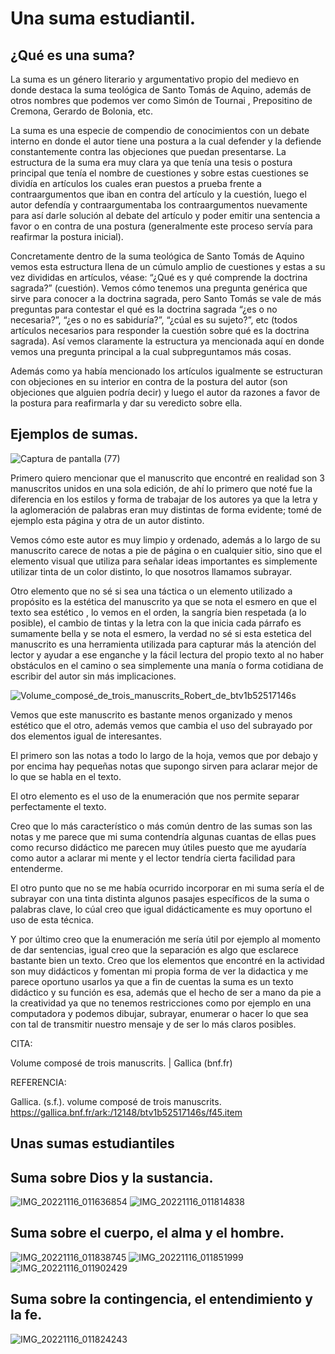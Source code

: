 # Una suma estudiantil.

## ¿Qué es una suma?

La suma es un género literario y argumentativo propio del medievo en donde destaca la suma teológica de Santo Tomás de Aquino, además de otros nombres que podemos ver como Simón de Tournai , Prepositino de Cremona, Gerardo de Bolonia, etc. 

La suma es una especie de compendio de conocimientos con un debate interno en donde el autor tiene una postura a la cual defender y la defiende constantemente contra las objeciones que puedan presentarse. La estructura de la suma era muy clara ya que tenía una tesis o postura principal que tenía el nombre de cuestiones y sobre estas cuestiones se dividía en artículos los cuales eran puestos a prueba frente a contraargumentos que iban en contra del artículo y la cuestión, luego el autor defendía y contraargumentaba los contraargumentos nuevamente para así darle solución al debate del artículo y poder emitir una sentencia a favor o en contra de una postura (generalmente este proceso servía para reafirmar la postura inicial).

Concretamente dentro de la suma teológica de Santo Tomás de Aquino vemos esta estructura llena de un cúmulo amplio de cuestiones y estas a su vez divididas en artículos, véase: “¿Qué es y qué comprende la doctrina sagrada?” (cuestión). Vemos cómo tenemos una pregunta genérica que sirve para conocer a la doctrina sagrada, pero Santo Tomás se vale de más preguntas para contestar el qué es la doctrina sagrada “¿es o no necesaria?”, “¿es o no es sabiduría?”, “¿cúal es su sujeto?”, etc (todos artículos necesarios para responder la cuestión sobre qué es la doctrina sagrada). Así vemos claramente la estructura ya mencionada aquí en donde vemos una pregunta principal a la cual subpreguntamos más cosas. 

Además como ya había mencionado los artículos igualmente se estructuran con objeciones en su interior en contra de la postura del autor (son objeciones que alguien podría decir) y luego el autor da razones a favor de la postura para reafirmarla y dar su veredicto sobre ella. 

## Ejemplos de sumas. 

![Captura de pantalla (77)](https://user-images.githubusercontent.com/115519596/195005599-e83616d5-0217-4d17-8813-ae10f0915f0c.png)


Primero quiero mencionar que el manuscrito que encontré en realidad son 3 manuscritos unidos en una sola edición, de ahí lo primero que noté fue la diferencia en los estilos y forma de trabajar de los autores ya que la letra y la aglomeración de palabras eran muy distintas de forma evidente; tomé de ejemplo esta página y otra de un autor distinto. 

Vemos cómo este autor es muy limpio y ordenado, además a lo largo de su manuscrito carece de notas a pie de página o en cualquier sitio, sino que el elemento visual que utiliza para señalar ideas importantes es simplemente utilizar tinta de un color distinto, lo que nosotros llamamos subrayar. 

Otro elemento que no sé si sea una táctica o un elemento utilizado a propósito es la estética del manuscrito ya que se nota el esmero en que el texto sea estético , lo vemos en el orden, la sangría bien respetada (a lo posible), el cambio de tintas y la letra con la que inicia cada párrafo es sumamente bella y se nota el esmero, la verdad no sé si esta estetica del manuscrito es una herramienta utilizada para capturar más la atención del lector y ayudar a ese enganche y la fácil lectura del propio texto al no haber obstáculos en el camino o sea simplemente una manía o forma cotidiana de escribir del autor sin más implicaciones. 









![Volume_composé_de_trois_manuscrits_Robert_de_btv1b52517146s](https://user-images.githubusercontent.com/115519596/195005666-50831086-f148-451a-9c3c-eb748793fd28.JPEG)







Vemos que este manuscrito es bastante menos organizado y menos estético que el otro, además vemos que cambia el uso del subrayado por dos elementos igual de interesantes. 

El primero son las notas a todo lo largo de la hoja, vemos que por debajo y por encima hay pequeñas notas que supongo sirven para aclarar mejor de lo que se habla en el texto. 

El otro elemento es el uso de la enumeración que nos permite separar perfectamente el texto. 

Creo que lo más característico o más común dentro de las sumas son las notas y me parece que mi suma contendría algunas cuantas de ellas pues como recurso didáctico me parecen muy útiles puesto que me ayudaría como autor a aclarar mi mente y el lector tendría cierta facilidad para entenderme. 

El otro punto que no se me había ocurrido incorporar en mi suma sería el de subrayar con una tinta distinta algunos pasajes específicos de la suma o palabras clave, lo cúal creo que igual didácticamente es muy oportuno el uso de esta técnica. 

Y por último creo que la enumeración me sería útil por ejemplo al momento de dar sentencias, igual creo que la separación es algo que esclarece bastante bien un texto. Creo que los elementos que encontré en la actividad son muy didácticos y fomentan mi propia forma de ver la didactica y me parece oportuno usarlos ya que a fin de cuentas la suma es un texto didáctico y su función es esa, además que el hecho de ser a mano da pie a la creatividad ya que no tenemos restricciones como por ejemplo en una computadora y podemos dibujar, subrayar, enumerar o hacer lo que sea con tal de transmitir nuestro mensaje y de ser lo más claros posibles. 





CITA: 

Volume composé de trois manuscrits. | Gallica (bnf.fr)

REFERENCIA: 

Gallica. (s.f.). volume composé de trois manuscrits. https://gallica.bnf.fr/ark:/12148/btv1b52517146s/f45.item


## Unas sumas estudiantiles

## Suma sobre Dios y la sustancia. 

![IMG_20221116_011636854](https://user-images.githubusercontent.com/115519596/202118719-acf04560-019d-4cbb-a9d5-f17d1754e3a4.jpg)
![IMG_20221116_011814838](https://user-images.githubusercontent.com/115519596/202118914-ec364051-0b1b-40db-b0e2-4c4709aaefcc.jpg)


## Suma sobre el cuerpo, el alma y el hombre. 

![IMG_20221116_011838745](https://user-images.githubusercontent.com/115519596/202119783-b9b9977a-2e13-4bbb-ad09-cf38163561e9.jpg)
![IMG_20221116_011851999](https://user-images.githubusercontent.com/115519596/202120291-21b99942-8f3f-4f4f-b09a-e59c884e4927.jpg)
![IMG_20221116_011902429](https://user-images.githubusercontent.com/115519596/202120321-f4f87fea-cb03-47b5-aff0-fab44a205aa6.jpg)


## Suma sobre la contingencia, el entendimiento y la fe. 

![IMG_20221116_011824243](https://user-images.githubusercontent.com/115519596/202120150-c374b432-44bf-43d6-8e50-bbdbf04a2ba5.jpg)


